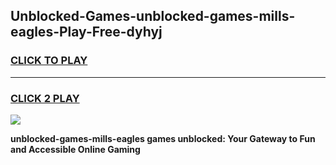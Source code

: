
## Unblocked-Games-unblocked-games-mills-eagles-Play-Free-dyhyj
<h3>
<a href="https://premium76.site?title=unblocked-games-mills-eagles&ref=17A">CLICK TO PLAY</a></h3>
<hr>

<h3>
<a href="https://premium76.site?title=unblocked-games-mills-eagles&ref=17A">CLICK 2 PLAY</a>
  
</h3>

<a href="https://premium76.site?title=unblocked-games-mills-eagles&ref=17A"><img src="https://clearcache.store/games.png"></a>


**unblocked-games-mills-eagles games unblocked: Your Gateway to Fun and Accessible Online Gaming**
